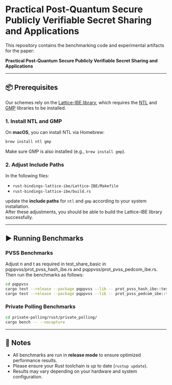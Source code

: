 # Practical Post-Quantum Secure Publicly Verifiable Secret Sharing and Applications

This repository contains the benchmarking code and experimental artifacts for the paper:

**Practical Post-Quantum Secure Publicly Verifiable Secret Sharing and Applications**

---

## 📦 Prerequisites

Our schemes rely on the [Lattice-IBE library](https://github.com/tprest/Lattice-IBE), which requires the [NTL](https://www.shoup.net/ntl/) and [GMP](https://gmplib.org/) libraries to be installed.

### 1. Install NTL and GMP

On **macOS**, you can install NTL via Homebrew:

```bash
brew install ntl gmp
```

Make sure GMP is also installed (e.g., `brew install gmp`).

### 2. Adjust Include Paths

In the following files:

- `rust-bindings-lattice-ibe/Lattice-IBE/Makefile`  
- `rust-bindings-lattice-ibe/build.rs`  

update the **include paths** for `ntl` and `gmp` according to your system installation.  
After these adjustments, you should be able to build the Lattice-IBE library successfully.

---

## ▶️ Running Benchmarks

### PVSS Benchmarks

Adjust n and t as required in test_share_basic in pqppvss/prot_pvss_hash_ibe.rs and pqppvss/prot_pvss_pedcom_ibe.rs. Then run the benchmarks as follows:

```bash
cd pqppvss
cargo test --release --package pqppvss --lib -- prot_pvss_hash_ibe::tests::test_share_basic --exact --show-output
cargo test --release --package pqppvss --lib -- prot_pvss_pedcom_ibe::tests::test_share_basic --exact --show-output
```

### Private Polling Benchmarks

```bash
cd private-polling/rust/private_polling/
cargo bench -- --nocapture
```

---

## 📖 Notes

- All benchmarks are run in **release mode** to ensure optimized performance results.  
- Please ensure your Rust toolchain is up to date (`rustup update`).  
- Results may vary depending on your hardware and system configuration.  

